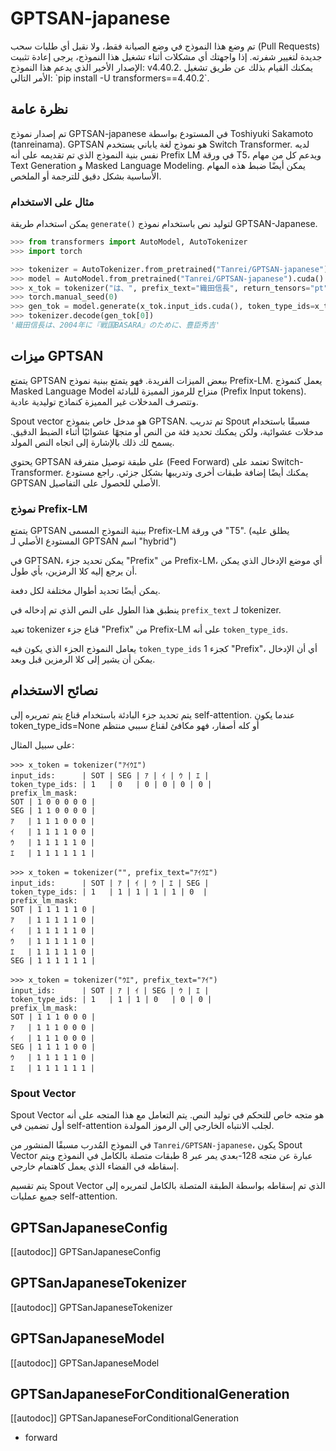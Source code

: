 # GPTSAN-japanese

<Tip warning={true}>
تم وضع هذا النموذج في وضع الصيانة فقط، ولا نقبل أي طلبات سحب (Pull Requests) جديدة لتغيير شفرته.
إذا واجهتك أي مشكلات أثناء تشغيل هذا النموذج، يرجى إعادة تثبيت الإصدار الأخير الذي يدعم هذا النموذج: v4.40.2.
يمكنك القيام بذلك عن طريق تشغيل الأمر التالي: `pip install -U transformers==4.40.2`.
</Tip>

## نظرة عامة
تم إصدار نموذج GPTSAN-japanese في المستودع بواسطة Toshiyuki Sakamoto (tanreinama).
GPTSAN هو نموذج لغة ياباني يستخدم Switch Transformer. لديه نفس بنية النموذج الذي تم تقديمه على أنه Prefix LM في ورقة T5، ويدعم كل من مهام Text Generation و Masked Language Modeling. يمكن أيضًا ضبط هذه المهام الأساسية بشكل دقيق للترجمة أو الملخص.

### مثال على الاستخدام
يمكن استخدام طريقة `generate()` لتوليد نص باستخدام نموذج GPTSAN-Japanese.

```python
>>> from transformers import AutoModel, AutoTokenizer
>>> import torch

>>> tokenizer = AutoTokenizer.from_pretrained("Tanrei/GPTSAN-japanese")
>>> model = AutoModel.from_pretrained("Tanrei/GPTSAN-japanese").cuda()
>>> x_tok = tokenizer("は、", prefix_text="織田信長", return_tensors="pt")
>>> torch.manual_seed(0)
>>> gen_tok = model.generate(x_tok.input_ids.cuda(), token_type_ids=x_tok.token_type_ids.cuda(), max_new_tokens=20)
>>> tokenizer.decode(gen_tok[0])
'織田信長は、2004年に『戦国BASARA』のために、豊臣秀吉'
```

## ميزات GPTSAN
يتمتع GPTSAN ببعض الميزات الفريدة. فهو يتمتع ببنية نموذج Prefix-LM. يعمل كنموذج Masked Language Model منزاح للرموز المميزة للبادئة (Prefix Input tokens). وتتصرف المدخلات غير المميزة كنماذج توليدية عادية.

Spout vector هو مدخل خاص بنموذج GPTSAN. تم تدريب Spout مسبقًا باستخدام مدخلات عشوائية، ولكن يمكنك تحديد فئة من النص أو متجهًا عشوائيًا أثناء الضبط الدقيق. يسمح لك ذلك بالإشارة إلى اتجاه النص المولد.

يحتوي GPTSAN على طبقة توصيل متفرقة (Feed Forward) تعتمد على Switch-Transformer. يمكنك أيضًا إضافة طبقات أخرى وتدريبها بشكل جزئي. راجع مستودع GPTSAN الأصلي للحصول على التفاصيل.

### نموذج Prefix-LM
يتمتع GPTSAN ببنية النموذج المسمى Prefix-LM في ورقة "T5". (يطلق عليه المستودع الأصلي لـ GPTSAN اسم "hybrid")

في GPTSAN، يمكن تحديد جزء "Prefix" من Prefix-LM، أي موضع الإدخال الذي يمكن أن يرجع إليه كلا الرمزين، بأي طول.

يمكن أيضًا تحديد أطوال مختلفة لكل دفعة.

ينطبق هذا الطول على النص الذي تم إدخاله في `prefix_text` لـ tokenizer.

تعيد tokenizer قناع جزء "Prefix" من Prefix-LM على أنه `token_type_ids`.

يعامل النموذج الجزء الذي يكون فيه `token_type_ids` 1 كجزء "Prefix"، أي أن الإدخال يمكن أن يشير إلى كلا الرمزين قبل وبعد.

## نصائح الاستخدام
يتم تحديد جزء البادئة باستخدام قناع يتم تمريره إلى self-attention.
عندما يكون token_type_ids=None أو كله أصفار، فهو مكافئ لقناع سببي منتظم

على سبيل المثال:

```
>>> x_token = tokenizer("ｱｲｳｴ")
input_ids:      | SOT | SEG | ｱ | ｲ | ｳ | ｴ |
token_type_ids: | 1   | 0   | 0 | 0 | 0 | 0 |
prefix_lm_mask:
SOT | 1 0 0 0 0 0 |
SEG | 1 1 0 0 0 0 |
ｱ   | 1 1 1 0 0 0 |
ｲ   | 1 1 1 1 0 0 |
ｳ   | 1 1 1 1 1 0 |
ｴ   | 1 1 1 1 1 1 |

>>> x_token = tokenizer("", prefix_text="ｱｲｳｴ")
input_ids:      | SOT | ｱ | ｲ | ｳ | ｴ | SEG |
token_type_ids: | 1   | 1 | 1 | 1 | 1 | 0  |
prefix_lm_mask:
SOT | 1 1 1 1 1 0 |
ｱ   | 1 1 1 1 1 0 |
ｲ   | 1 1 1 1 1 0 |
ｳ   | 1 1 1 1 1 0 |
ｴ   | 1 1 1 1 1 0 |
SEG | 1 1 1 1 1 1 |

>>> x_token = tokenizer("ｳｴ", prefix_text="ｱｲ")
input_ids:      | SOT | ｱ | ｲ | SEG | ｳ | ｴ |
token_type_ids: | 1   | 1 | 1 | 0   | 0 | 0 |
prefix_lm_mask:
SOT | 1 1 1 0 0 0 |
ｱ   | 1 1 1 0 0 0 |
ｲ   | 1 1 1 0 0 0 |
SEG | 1 1 1 1 0 0 |
ｳ   | 1 1 1 1 1 0 |
ｴ   | 1 1 1 1 1 1 |
```

### Spout Vector
Spout Vector هو متجه خاص للتحكم في توليد النص.
يتم التعامل مع هذا المتجه على أنه أول تضمين في self-attention لجلب الانتباه الخارجي إلى الرموز المولدة.

في النموذج المُدرب مسبقًا المنشور من `Tanrei/GPTSAN-japanese`، يكون Spout Vector عبارة عن متجه 128-بعدي يمر عبر 8 طبقات متصلة بالكامل في النموذج ويتم إسقاطه في الفضاء الذي يعمل كاهتمام خارجي.

يتم تقسيم Spout Vector الذي تم إسقاطه بواسطة الطبقة المتصلة بالكامل لتمريره إلى جميع عمليات self-attention.

## GPTSanJapaneseConfig
[[autodoc]] GPTSanJapaneseConfig

## GPTSanJapaneseTokenizer
[[autodoc]] GPTSanJapaneseTokenizer

## GPTSanJapaneseModel
[[autodoc]] GPTSanJapaneseModel

## GPTSanJapaneseForConditionalGeneration
[[autodoc]] GPTSanJapaneseForConditionalGeneration

- forward